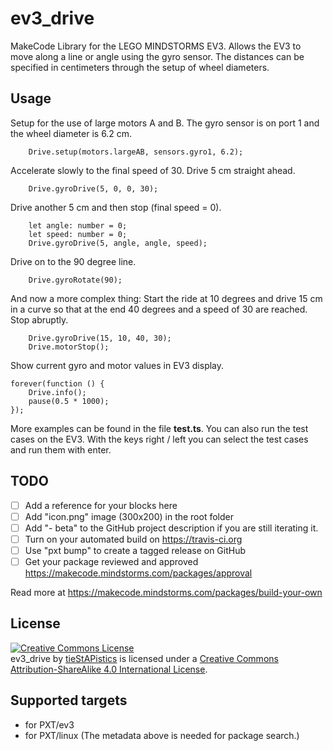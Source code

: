 # ev3_drive

MakeCode Library for the LEGO MINDSTORMS EV3.
Allows the EV3 to move along a line or angle using the gyro sensor. The distances can be specified in centimeters through the setup of wheel diameters.

## Usage

Setup for the use of large motors A and B. The gyro sensor is on port 1 and the wheel diameter is 6.2 cm.
```
	Drive.setup(motors.largeAB, sensors.gyro1, 6.2);
```

Accelerate slowly to the final speed of 30. Drive 5 cm straight ahead.
```
	Drive.gyroDrive(5, 0, 0, 30);
```

Drive another 5 cm and then stop (final speed = 0).
```
	let angle: number = 0;
	let speed: number = 0;
	Drive.gyroDrive(5, angle, angle, speed);
```

Drive on to the 90 degree line.
```
	Drive.gyroRotate(90);
```


And now a more complex thing: Start the ride at 10 degrees and drive 15 cm in a curve so that at the end 40 degrees and a speed of 30 are reached. Stop abruptly.
```
	Drive.gyroDrive(15, 10, 40, 30);
	Drive.motorStop();
```

Show current gyro and motor values in EV3 display.
```
forever(function () {
    Drive.info();
    pause(0.5 * 1000);
});

```

More examples can be found in the file **test.ts**.
You can also run the test cases on the EV3. With the keys right / left you can select the test cases and run them with enter.

## TODO

- [ ] Add a reference for your blocks here
- [ ] Add "icon.png" image (300x200) in the root folder
- [ ] Add "- beta" to the GitHub project description if you are still iterating it.
- [ ] Turn on your automated build on https://travis-ci.org
- [ ] Use "pxt bump" to create a tagged release on GitHub
- [ ] Get your package reviewed and approved https://makecode.mindstorms.com/packages/approval

Read more at https://makecode.mindstorms.com/packages/build-your-own

## License

<a rel="license" href="http://creativecommons.org/licenses/by-sa/4.0/"><img alt="Creative Commons License" style="border-width:0" src="https://i.creativecommons.org/l/by-sa/4.0/88x31.png" /></a><br /><span xmlns:dct="http://purl.org/dc/terms/" property="dct:title">ev3_drive</span> by <a xmlns:cc="http://creativecommons.org/ns#" href="http://tiestapistics.de" property="cc:attributionName" rel="cc:attributionURL">tieStAPistics</a> is licensed under a <a rel="license" href="http://creativecommons.org/licenses/by-sa/4.0/">Creative Commons Attribution-ShareAlike 4.0 International License</a>.


## Supported targets

* for PXT/ev3
* for PXT/linux
(The metadata above is needed for package search.)

